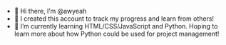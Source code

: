 - 👋 Hi there, I’m @awyeah
- 👀 I created this account to track my progress and learn from others!
- 🌱 I’m currently learning HTML/CSS/JavaScript and Python. Hoping to learn more about how Python could be used for project management!

<!---
awyeah/awyeah is a ✨ special ✨ repository because its `README.md` (this file) appears on your GitHub profile.
You can click the Preview link to take a look at your changes.
--->
